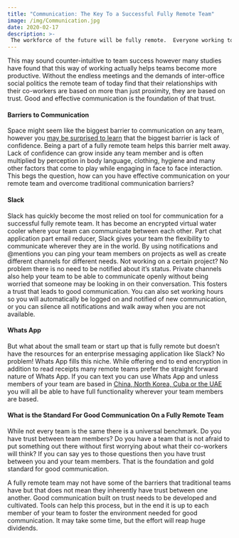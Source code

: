 ```yaml
---
title: "Communication: The Key To a Successful Fully Remote Team"
image: /img/Communication.jpg
date: 2020-02-17
description: >-
 The workforce of the future will be fully remote.  Everyone working together but separate, successfully working on project after project while never actually being in the same office or even the same country.
---
```

This may sound counter-intuitive to team success however many studies have found that this way of working actually helps teams become more productive.  Without the endless meetings and the demands of inter-office social politics the remote team of today find that their relationships with their co-workers are based on more than just proximity, they are based on trust. Good and effective communication is the foundation of that trust.

#### Barriers to Communication
Space might seem like the biggest barrier to communication on any team, however you [may be surprised to learn](https://www.yodiz.com/blog/top-7-communication-barriers-at-workplace-benefits-of-effective-communication/) that the biggest barrier is lack of confidence.  Being a part of a fully remote team helps this barrier melt away.  Lack of confidence can grow inside any team member and is often multiplied by perception in body language, clothing, hygiene and many other factors that come to play while engaging in face to face interaction.  This begs the question, how can you have effective communication on your remote team and overcome traditional communication barriers?

#### Slack
Slack has quickly become the most relied on tool for communication for a successful fully remote team.  It has become an encrypted virtual water cooler where your team can communicate between each other.  Part chat application part email reducer, Slack gives your team the flexibility to communicate wherever they are in the world.  By using notifications and @mentions you can ping your team members on projects as well as create different channels for different needs.  Not working on a certain project?  No problem there is no need to be notified about it’s status.  Private channels also help your team to be able to communicate openly without being worried that someone may be looking in on their conversation.  This fosters a trust that leads to good communication.  You can also set working hours so you will automatically be logged on and notified of new communication, or you can silence all notifications and walk away when you are not available.

#### Whats App
But what about the small team or start up that is fully remote but doesn’t have the resources for an enterprise messaging application like Slack?  No problem!  Whats App fills this niche.  While offering end to end encryption in addition to read receipts many remote teams prefer the straight forward nature of Whats App.  If you can text you can use Whats App and unless members of your team are based in [China, North Korea, Cuba or the UAE](http://friendsoffortpointchannel.org/countries-where-whatsapp-is-banned/) you will all be able to have full functionality wherever your team members are based.

#### What is the Standard For Good Communication On a Fully Remote Team
While not every team is the same there is a universal benchmark.  Do you have trust between team members?  Do you have a team that is not afraid to put something out there without first worrying about what their co-workers will think?  If you can say yes to those questions then you have trust between you and your team members.  That is the foundation and gold standard for good communication.  

A fully remote team may not have some of the barriers that traditional teams have but that does not mean they inherently have trust between one another.  Good communication built on trust needs to be developed and cultivated.  Tools can help this process, but in the end it is up to each member of your team to foster the environment needed for good communication.  It may take some time, but the effort will reap huge dividends.




